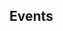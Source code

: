 [//]: <> (!!! ORDER OF ROWS IS REQUIRED !!!)
[//]: <> (menuLabel:'Events')
[//]: <> (menuAnchor:'menu-events')
[//]: <> (previous:'bobrilComponent.md';next: 'responsiveDesign.md')
<h2 id='menu-events'>Events</h2>